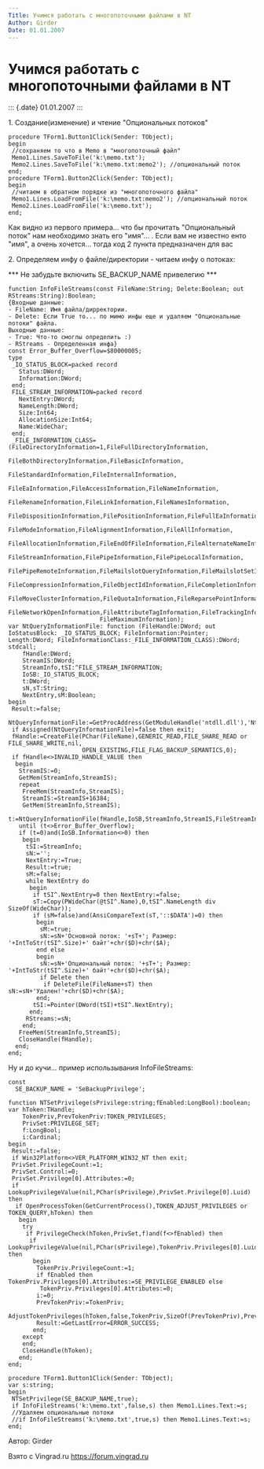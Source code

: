 ```yaml
---
Title: Учимся работать с многопоточными файлами в NT
Author: Girder
Date: 01.01.2007
---
```



Учимся работать с многопоточными файлами в NT
=============================================

::: {.date}
01.01.2007
:::

1\. Создание(изменение) и чтение "Опциональных потоков"

    procedure TForm1.Button1Click(Sender: TObject);
    begin
     //сохраняем то что в Memo в "многопоточный файл"
     Memo1.Lines.SaveToFile('k:\memo.txt');
     Memo2.Lines.SaveToFile('k:\memo.txt:memo2'); //опциональный поток
    end;
    procedure TForm1.Button2Click(Sender: TObject);
    begin
     //читаем в обратном порядке из "многопоточного файла"
     Memo1.Lines.LoadFromFile('k:\memo.txt:memo2'); //опциональный поток
     Memo2.Lines.LoadFromFile('k:\memo.txt');
    end;

Как видно из первого примера... что бы прочитать "Опциональный поток"
нам необходимо знать его "имя"...  . Если вам не известно енто
"имя", а очень хочется... тогда код 2 пункта предназначен для вас

2\. Определяем инфу о файле/директории - читаем инфу о потоках:

*** Не забудьте включить SE\_BACKUP\_NAME привелегию ***

    function InfoFileStreams(const FileName:String; Delete:Boolean; out RStreams:String):Boolean;
    {Входные данные:
    - FileName: Имя файла/дирректории.
    - Delete: Если Truе то... по мимо инфы еще и удаляем "Опциональные потоки" файла.
    Выходные данные:
    - True: Что-то смоглы определить :)
    - RStreams - Определенная инфа}
    const Error_Buffer_Overflow=$80000005;
    type
     _IO_STATUS_BLOCK=packed record
       Status:DWord;
       Information:DWord;
     end;
     FILE_STREAM_INFORMATION=packed record 
       NextEntry:DWord;
       NameLength:DWord;
       Size:Int64;
       AllocationSize:Int64;
       Name:WideChar;
     end;
     _FILE_INFORMATION_CLASS=(FileDirectoryInformation=1,FileFullDirectoryInformation,
                              FileBothDirectoryInformation,FileBasicInformation,
                              FileStandardInformation,FileInternalInformation,
                              FileEaInformation,FileAccessInformation,FileNameInformation,
                              FileRenameInformation,FileLinkInformation,FileNamesInformation,
                              FileDispositionInformation,FilePositionInformation,FileFullEaInformation,
                              FileModeInformation,FileAlignmentInformation,FileAllInformation,
                              FileAllocationInformation,FileEndOfFileInformation,FileAlternateNameInformation,
                              FileStreamInformation,FilePipeInformation,FilePipeLocalInformation,
                              FilePipeRemoteInformation,FileMailslotQueryInformation,FileMailslotSetInformation,
                              FileCompressionInformation,FileObjectIdInformation,FileCompletionInformation,
                              FileMoveClusterInformation,FileQuotaInformation,FileReparsePointInformation,
                              FileNetworkOpenInformation,FileAttributeTagInformation,FileTrackingInformation,
                              FileMaximumInformation);
    var NtQueryInformationFile: function (FileHandle:DWord; out IoStatusBlock: _IO_STATUS_BLOCK; FileInformation:Pointer; Length:DWord; FileInformationClass:_FILE_INFORMATION_CLASS):DWord; stdcall;
        fHandle:DWord;
        StreamIS:DWord;
        StreamInfo,tSI:^FILE_STREAM_INFORMATION;
        IoSB:_IO_STATUS_BLOCK;
        t:DWord;
        sN,sT:String;
        NextEntry,sM:Boolean;
    begin
     Result:=false;
     NtQueryInformationFile:=GetProcAddress(GetModuleHandle('ntdll.dll'),'NtQueryInformationFile');
     if Assigned(NtQueryInformationFile)=false then exit;
     fHandle:=CreateFile(PChar(FileName),GENERIC_READ,FILE_SHARE_READ or FILE_SHARE_WRITE,nil,
                         OPEN_EXISTING,FILE_FLAG_BACKUP_SEMANTICS,0);
     if fHandle<>INVALID_HANDLE_VALUE then
      begin
       StreamIS:=0;
       GetMem(StreamInfo,StreamIS);
       repeat
        FreeMem(StreamInfo,StreamIS);
        StreamIS:=StreamIS+16384;
        GetMem(StreamInfo,StreamIS);
        t:=NtQueryInformationFile(fHandle,IoSB,StreamInfo,StreamIS,FileStreamInformation);
       until (t<>Error_Buffer_Overflow);
       if (t=0)and(IoSB.Information<>0) then
        begin
         tSI:=StreamInfo;
         sN:='';
         NextEntry:=True;
         Result:=true;
         sM:=false;
         while NextEntry do
          begin
           if tSI^.NextEntry=0 then NextEntry:=false;
           sT:=Copy(PWideChar(@tSI^.Name),0,tSI^.NameLength div SizeOf(WideChar));
           if (sM=false)and(AnsiCompareText(sT,'::$DATA')=0) then
            begin
             sM:=true;
             sN:=sN+'Основной поток: '+sT+'; Размер: '+IntToStr(tSI^.Size)+' байт'+chr($D)+chr($A);
            end else
            begin
             sN:=sN+'Опциональный поток: '+sT+'; Размер: '+IntToStr(tSI^.Size)+' байт'+chr($D)+chr($A);
             if Delete then
              if DeleteFile(FileName+sT) then sN:=sN+'Удален!'+chr($D)+chr($A);
            end;
           tSI:=Pointer(DWord(tSI)+tSI^.NextEntry);
          end;
         RStreams:=sN;
        end;
       FreeMem(StreamInfo,StreamIS);
       CloseHandle(fHandle);
      end;
    end;

Ну и до кучи... пример использывания InfoFileStreams:

    const
      SE_BACKUP_NAME = 'SeBackupPrivilege';
     
    function NTSetPrivilege(sPrivilege:string;fEnabled:LongBool):boolean;
    var hToken:THandle;
        TokenPriv,PrevTokenPriv:TOKEN_PRIVILEGES;
        PrivSet:PRIVILEGE_SET;
        f:LongBool;
        i:Cardinal;
    begin
     Result:=false;
     if Win32Platform<>VER_PLATFORM_WIN32_NT then exit;
     PrivSet.PrivilegeCount:=1;
     PrivSet.Control:=0;
     PrivSet.Privilege[0].Attributes:=0;
     if LookupPrivilegeValue(nil,PChar(sPrivilege),PrivSet.Privilege[0].Luid) then
      if OpenProcessToken(GetCurrentProcess(),TOKEN_ADJUST_PRIVILEGES or TOKEN_QUERY,hToken) then
       begin
        try
         if PrivilegeCheck(hToken,PrivSet,f)and(f<>fEnabled) then
          if LookupPrivilegeValue(nil,PChar(sPrivilege),TokenPriv.Privileges[0].Luid) then
           begin
            TokenPriv.PrivilegeCount:=1;
            if fEnabled then TokenPriv.Privileges[0].Attributes:=SE_PRIVILEGE_ENABLED else
             TokenPriv.Privileges[0].Attributes:=0;
            i:=0;
            PrevTokenPriv:=TokenPriv;
            AdjustTokenPrivileges(hToken,false,TokenPriv,SizeOf(PrevTokenPriv),PrevTokenPriv,i);
            Result:=GetLastError=ERROR_SUCCESS;
           end;
        except
        end;
        CloseHandle(hToken);
       end;
    end;
     
    procedure TForm1.Button1Click(Sender: TObject);
    var s:string;
    begin
     NTSetPrivilege(SE_BACKUP_NAME,true);
     if InfoFileStreams('k:\memo.txt',false,s) then Memo1.Lines.Text:=s;
     //Удаляем опциональные потоки
     //if InfoFileStreams('k:\memo.txt',true,s) then Memo1.Lines.Text:=s;
    end;

Автор: Girder

Взято с Vingrad.ru <https://forum.vingrad.ru>
